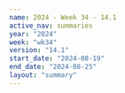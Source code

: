 ```yaml
---
name: 2024 - Week 34 - 14.1
active_nav: summaries
year: "2024"
week: "wk34"
version: "14.1"
start_date: "2024-08-19"
end_date: "2024-08-25"
layout: "summary"
---
```

